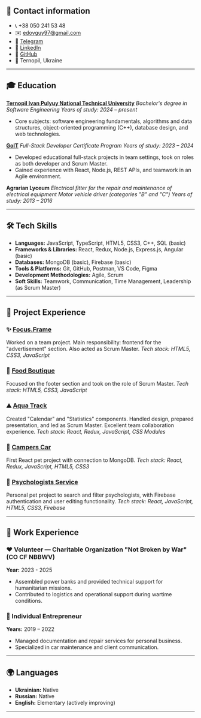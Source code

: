 ## 👤 Contact information

* 📞 +38 050 241 53 48
* ✉️ [edovguy97@gmail.com](mailto:edovguy97@gmail.com)
* 📨 [Telegram](https://t.me/CanyonEvg)
* 💼 [LinkedIn](https://www.linkedin.com/in/evheniidovhui)
* 🐙 [GitHub](https://github.com/EvheniiDovhui)
* 📍 Ternopil, Ukraine

---

## 🎓 Education

**[Ternopil Ivan Pulyuy National Technical University](https://tntu.edu.ua/?p=uk/main)**
*Bachelor's degree in Software Engineering*
*Years of study: 2024 – present*

* Core subjects: software engineering fundamentals, algorithms and data structures, object-oriented programming (C++), database design, and web technologies.

**[GoIT](https://goit.global/ua/)**
*Full-Stack Developer Certificate Program*
*Years of study: 2023 – 2024*

* Developed educational full-stack projects in team settings, took on roles as both developer and Scrum Master.
* Gained experience with React, Node.js, REST APIs, and teamwork in an Agile environment.

**Agrarian Lyceum**
*Electrical fitter for the repair and maintenance of electrical equipment*
*Motor vehicle driver (categories "B" and "C")*
*Years of study: 2013 – 2016*

---



## 🛠️ Tech Skills

* **Languages:** JavaScript, TypeScript, HTML5, CSS3, C++, SQL (basic)
* **Frameworks & Libraries:** React, Redux, Node.js, Express.js, Angular (basic)
* **Databases:** MongoDB (basic), Firebase (basic)
* **Tools & Platforms:** Git, GitHub, Postman, VS Code, Figma
* **Development Methodologies:** Agile, Scrum
* **Soft Skills:** Teamwork, Communication, Time Management, Leadership (as Scrum Master)

---

## 📅 Project Experience

### ✨ [Focus.Frame](https://alexbinkovskyy.github.io/First-team-project-2023/)

Worked on a team project. Main responsibility: frontend for the "advertisement" section. Also acted as Scrum Master.
*Tech stack: HTML5, CSS3, JavaScript*

### 🍳 [Food Boutique](https://alexbinkovskyy.github.io/Second_Team-project-2023/)

Focused on the footer section and took on the role of Scrum Master.
*Tech stack: HTML5, CSS3, JavaScript*

### ⛰️ [Aqua Track](https://alexbinkovskyy.github.io/finalTeamProject/)

Created "Calendar" and "Statistics" components. Handled design, prepared presentation, and led as Scrum Master. Excellent team collaboration experience.
*Tech stack: React, Redux, JavaScript, CSS Modules*

### 🚗 [Campers Car](https://test-project02.netlify.app/catalog)

First React pet project with connection to MongoDB.
*Tech stack: React, Redux, JavaScript, HTML5, CSS3*

### 🔎 [Psychologists Service](https://psychologists.netlify.app/)

Personal pet project to search and filter psychologists, with Firebase authentication and user editing functionality.
*Tech stack: React, JavaScript, HTML5, CSS3, Firebase*

---

## 💼 Work Experience

### ♥️ Volunteer — Charitable Organization "Not Broken by War" (CO CF NBBWV)

**Year:** 2023 - 2025

* Assembled power banks and provided technical support for humanitarian missions.
* Contributed to logistics and operational support during wartime conditions.

### 📄 Individual Entrepreneur

**Years:** 2019 – 2022

* Managed documentation and repair services for personal business.
* Specialized in car maintenance and client communication.

---

## 🌍 Languages

* **Ukrainian:** Native
* **Russian:** Native
* **English:** Elementary (actively improving)

---


